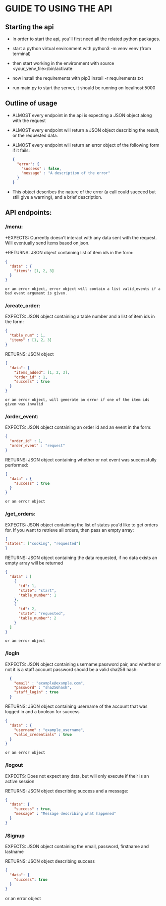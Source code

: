 # GUIDE TO USING THE API

## Starting the api

- In order to start the api, you'll first need all the related python packages.

- start a python virtual environment with  python3 -m venv venv  (from terminal)

- then start working in the environment with  source <your_venv_file>/bin/activate

- now install the requirements with  pip3 install -r requirements.txt

- run main.py to start the server, it should be running on localhost:5000

## Outline of usage
- ALMOST every endpoint in the api is expecting a JSON object along with the request
- ALMOST every endpoint will return a JSON object describing the result, or the requested data.
- ALMOST every endpoint will return an error object of the following form if it fails:

  ```json
  {
	"error": {
	  "success" : false,
	  "message" : "A description of the error"
	}
  }
  ```
- This object describes the nature of the error (a call could succeed but still give a warning), and a brief description.

## API endpoints:

### /menu:
+EXPECTS: Currently doesn't interact with any data sent with the request. Will eventually send items
	based on json.

+RETURNS: JSON object containing list of item ids in the form:

  ```json
  {
	"data" : {
	  "items": [1, 2, 3]
	}
  }
  ```
	or an error object, error object will contain a list valid_events if a bad event argument is given.

### /create\_order:
EXPECTS: JSON object containing a table number and a list of item ids in the form:

  ```json
  {
	"table_num" : 1,
	"items" : [1, 2, 3]
  }
  ```

RETURNS: JSON object

  ```json
  {
    "data": {
      "items_added": [1, 2, 3],
      "order_id" : 1,
      "success" : true
    }
  }
   ```

	or an error object, will generate an error if one of the item ids given was invalid

### /order\_event:
EXPECTS: JSON object containing an order id and an event in the form:

  ```json
  {
	"order_id" : 1,
	"order_event" : "request"
  }
  ```

RETURNS: JSON object containing whether or not event was successfully performed:

  ```json
  {
	"data" : {
	  "success" : true
	}
  }
  ```

	or an error object

### /get\_orders:
EXPECTS: JSON object containing the list of states you'd like to get orders for. If you want to
retrieve all orders, then pass an empty array:

  ```json
  {
  "states": ["cooking", "requested"] 
  }
  ```

RETURNS: JSON object containing the data requested, if no data exists an empty array will be returned

  ```json
  {
    "data" : [
      {
        "id": 1,
        "state": "start",
        "table_number": 1
      },
      {
        "id": 2,
        "state": "requested",
        "table_number": 2
      }
    ]
  }
  ```

	or an error object

### /login
EXPECTS: JSON object containing username:password pair, and whether or not it is a staff account password
should be a valid sha256 hash:

  ```json
  	{
	  "email" : "example@example.com",
  	  "password" : "sha256hash",
	  "staff_login" : true
  	}
  ```

RETURNS: JSON object containing username of the account that was logged in and a boolean for success

  ```json
  {
	"data" : {
	  "username" : "example_username",
	  "valid_credentials" : true
	}
  }
  ```

	or an error object

### /logout
EXPECTS: Does not expect any data, but will only execute if their is an active session

RETURNS: JSON object describing success and a message:

  ```json
  {
	"data": {
	  "success" : true,
	  "message" : "Message describing what happened"
	}
  }
  ```

### /Signup
EXPECTS: JSON object containing the email, password, firstname and lastname

RETURNS: JSON object describing success

  ```json
  {
    "data": {
      "success": true
    }
  }

  ```

or an error object

